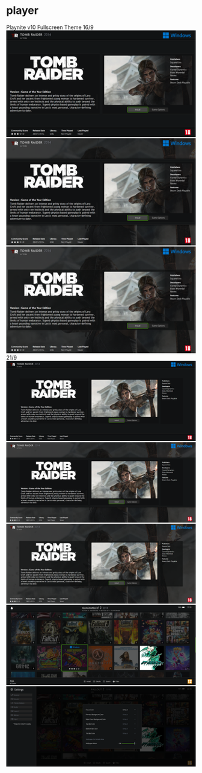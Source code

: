 # player
Playnite v10 Fullscreen Theme
16/9
![screenshot02](https://github.com/TheFlamingPumpkinDevWork/player/blob/255f9ce7220e0a9944462aa6bd91855dfbdfcf75/previews/screenshot02.png)
![screenshot04](https://github.com/TheFlamingPumpkinDevWork/player/blob/e1f50f358f0d8275eebedf6d5a75d8c9609946b5/previews/screenshot04.png)
![screenshot06](https://github.com/TheFlamingPumpkinDevWork/player/blob/535315bfda92fe365d9b8c2c40822450125b2abe/previews/screenshot06.png)
21/9
![screenshot01](https://github.com/TheFlamingPumpkinDevWork/player/blob/31791ce0bb8f4ab7516c292ce76c99752a91b2f4/previews/screenshot01.png)
![screenshot03](https://github.com/TheFlamingPumpkinDevWork/player/blob/884b955f3a6c5aa2932599b39fc9b28720a5914f/previews/screenshot03.png)
![screenshot05](https://github.com/TheFlamingPumpkinDevWork/player/blob/286d0e9888e8a0795582c8d017bc3803fa138c7f/previews/screenshot05.png)
![screenshot07](https://github.com/TheFlamingPumpkinDevWork/player/blob/5a6c1246cce8f7c590d5c2457aadd8874cbf4896/previews/screenshot07.png)
![screenshot08](https://github.com/TheFlamingPumpkinDevWork/player/blob/25f1f47b8a04aa7b6158645c2cbfc3ee036b269f/previews/screenshot08.png)
